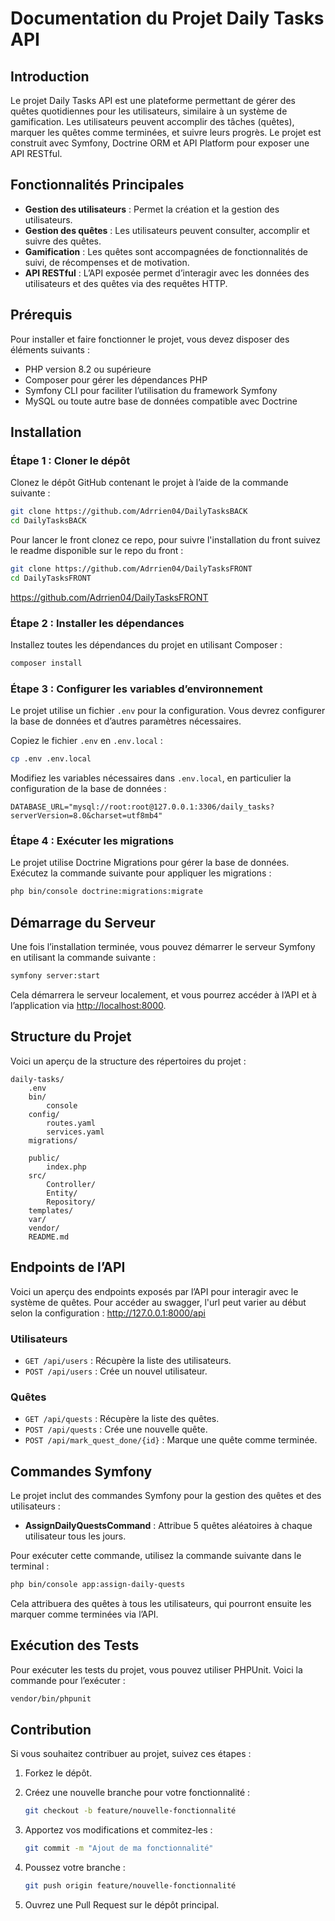 # Documentation du Projet Daily Tasks API

## Introduction

Le projet Daily Tasks API est une plateforme permettant de gérer des quêtes quotidiennes pour les utilisateurs, similaire à un système de gamification. Les utilisateurs peuvent accomplir des tâches (quêtes), marquer les quêtes comme terminées, et suivre leurs progrès. Le projet est construit avec Symfony, Doctrine ORM et API Platform pour exposer une API RESTful.

## Fonctionnalités Principales

- **Gestion des utilisateurs** : Permet la création et la gestion des utilisateurs.
- **Gestion des quêtes** : Les utilisateurs peuvent consulter, accomplir et suivre des quêtes.
- **Gamification** : Les quêtes sont accompagnées de fonctionnalités de suivi, de récompenses et de motivation.
- **API RESTful** : L’API exposée permet d’interagir avec les données des utilisateurs et des quêtes via des requêtes HTTP.

## Prérequis

Pour installer et faire fonctionner le projet, vous devez disposer des éléments suivants :

- PHP version 8.2 ou supérieure
- Composer pour gérer les dépendances PHP
- Symfony CLI pour faciliter l’utilisation du framework Symfony
- MySQL ou toute autre base de données compatible avec Doctrine

## Installation

### Étape 1 : Cloner le dépôt

Clonez le dépôt GitHub contenant le projet à l’aide de la commande suivante :

```bash
git clone https://github.com/Adrrien04/DailyTasksBACK
cd DailyTasksBACK
```
Pour lancer le front clonez ce repo, pour suivre l'installation du front suivez le readme disponible sur le repo du front :
```bash
git clone https://github.com/Adrrien04/DailyTasksFRONT
cd DailyTasksFRONT
```
https://github.com/Adrrien04/DailyTasksFRONT

### Étape 2 : Installer les dépendances

Installez toutes les dépendances du projet en utilisant Composer :

```bash
composer install
```

### Étape 3 : Configurer les variables d’environnement

Le projet utilise un fichier `.env` pour la configuration. Vous devrez configurer la base de données et d’autres paramètres nécessaires.

Copiez le fichier `.env` en `.env.local` :

```bash
cp .env .env.local
```

Modifiez les variables nécessaires dans `.env.local`, en particulier la configuration de la base de données :

```env
DATABASE_URL="mysql://root:root@127.0.0.1:3306/daily_tasks?serverVersion=8.0&charset=utf8mb4"
```

### Étape 4 : Exécuter les migrations

Le projet utilise Doctrine Migrations pour gérer la base de données. Exécutez la commande suivante pour appliquer les migrations :

```bash
php bin/console doctrine:migrations:migrate
```

## Démarrage du Serveur

Une fois l’installation terminée, vous pouvez démarrer le serveur Symfony en utilisant la commande suivante :

```bash
symfony server:start
```

Cela démarrera le serveur localement, et vous pourrez accéder à l’API et à l’application via [http://localhost:8000](http://localhost:8000).

## Structure du Projet

Voici un aperçu de la structure des répertoires du projet :

```
daily-tasks/
    .env                     
    bin/
        console              
    config/
        routes.yaml          
        services.yaml        
    migrations/
        
    public/
        index.php            
    src/
        Controller/          
        Entity/              
        Repository/         
    templates/               
    var/                    
    vendor/                  
    README.md                
```

## Endpoints de l’API

Voici un aperçu des endpoints exposés par l’API pour interagir avec le système de quêtes.
Pour accéder au swagger, l'url peut varier au début selon la configuration : http://127.0.0.1:8000/api 

### Utilisateurs

- `GET /api/users` : Récupère la liste des utilisateurs.
- `POST /api/users` : Crée un nouvel utilisateur.

### Quêtes

- `GET /api/quests` : Récupère la liste des quêtes.
- `POST /api/quests` : Crée une nouvelle quête.
- `POST /api/mark_quest_done/{id}` : Marque une quête comme terminée.

## Commandes Symfony

Le projet inclut des commandes Symfony pour la gestion des quêtes et des utilisateurs :

- **AssignDailyQuestsCommand** : Attribue 5 quêtes aléatoires à chaque utilisateur tous les jours.

Pour exécuter cette commande, utilisez la commande suivante dans le terminal :

```bash
php bin/console app:assign-daily-quests
```

Cela attribuera des quêtes à tous les utilisateurs, qui pourront ensuite les marquer comme terminées via l’API.

## Exécution des Tests

Pour exécuter les tests du projet, vous pouvez utiliser PHPUnit. Voici la commande pour l’exécuter :

```bash
vendor/bin/phpunit
```

## Contribution

Si vous souhaitez contribuer au projet, suivez ces étapes :

1. Forkez le dépôt.
2. Créez une nouvelle branche pour votre fonctionnalité :

    ```bash
    git checkout -b feature/nouvelle-fonctionnalité
    ```

3. Apportez vos modifications et commitez-les :

    ```bash
    git commit -m "Ajout de ma fonctionnalité"
    ```

4. Poussez votre branche :

    ```bash
    git push origin feature/nouvelle-fonctionnalité
    ```

5. Ouvrez une Pull Request sur le dépôt principal.

